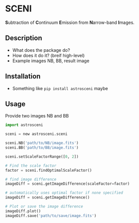 # SCENI
**S**ubtraction of **C**ontinuum **E**mission from **N**arrow-band **I**mages.

## Description
- What does the package do?
- How does it do it? (breif high-level)
- Example images NB, BB, result image

## Installation
- Something like `pip install astrosceni` maybe

## Usage

Provide two images NB and BB
```python
import astrosceni

sceni = new astrosceni.sceni

sceni.NB('path/to/NB/image.fits')
sceni.BB('path/to/BB/image.fits')

sceni.setScaleFactorRange([0, 2])

# Find the scale factor
factor = sceni.findOptimalScaleFactor()

# find image difference
imageDiff = sceni.getImageDifference(scaleFactor=factor)

# automatically uses optimal factor if none specified
imageDiff = sceni.getImageDifference()

# Plot or save the image difference
imageDiff.plot()
imageDiff.save('path/to/save/image.fits')
```
